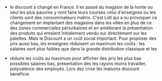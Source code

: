 - le discount a changé en France. Il es passé du magasin de la honte ou seul les plus pauvres y vont faire leurs courses celui d'enseignes ou les clients sont des consommateurs malins. C'est Lidl qui a su provoquer ce changement en implantant des magasins dans les villes en plus de ce des zones commerciales périurbaines et en améliorant la présentation des produits qui entaient Initialement vendu sur directement sur les palettes. Mais le Discount a un coût social important. Pour proposer des prix aussi bas, les enseignes réduisent un maximum les coûts : les salaires sont plus faibles que dans la grande distribution classique et les

- réduire les coûts au maximum pour afficher des prix les plus bas possibles salaires bas, présentation des les rayons moins travailler, polyvalence des employés. Lors dez crise les maisons discount bénéficie.